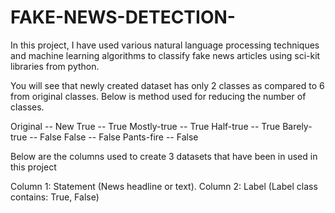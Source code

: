 # FAKE-NEWS-DETECTION-
In this project, I have used various natural language processing techniques and machine learning algorithms to classify fake news articles using sci-kit libraries from python.

You will see that newly created dataset has only 2 classes as compared to 6 from original classes. Below is method used for reducing the number of classes.

Original -- New
True -- True
Mostly-true -- True
Half-true -- True
Barely-true -- False
False -- False
Pants-fire -- False

Below are the columns used to create 3 datasets that have been in used in this project

Column 1: Statement (News headline or text).
Column 2: Label (Label class contains: True, False)
